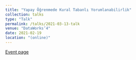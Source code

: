 ```yaml
---
title: "Yapay Öğrenmede Kural Tabanlı Yorumlanabilirlik"
collection: talks
type: "Talk"
permalink: /talks/2021-03-13-talk
venue: "DataWorks’4"
date: 2021-02-19
location: "(online)"
---
```


[Event page](https://www.meetup.com/tr-TR/Eskisehir-R-Users-Group-Data-Science-Society/events/276309629/) 
